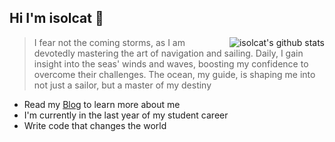 ## Hi I'm isolcat 👋

<img style="max-width: 450px" align="right" src="https://github-readme-stats.vercel.app/api?username=isolcat&show_icons=true&icon_color=0366d6&bg_color=ffffff&hide_title=true&include_all_commits=true&count_private=true&hide_rank=true" alt="isolcat's github stats"/>

> I fear not the coming storms, as I am devotedly mastering the art of navigation and sailing. Daily, I gain insight into the seas' winds and waves, boosting my confidence to overcome their challenges. The ocean, my guide, is shaping me into not just a sailor, but a master of my destiny


- Read my [Blog](https://isolcat.xlog.page/) to learn more about me
- I'm currently in the last year of my student career
- Write code that changes the world


